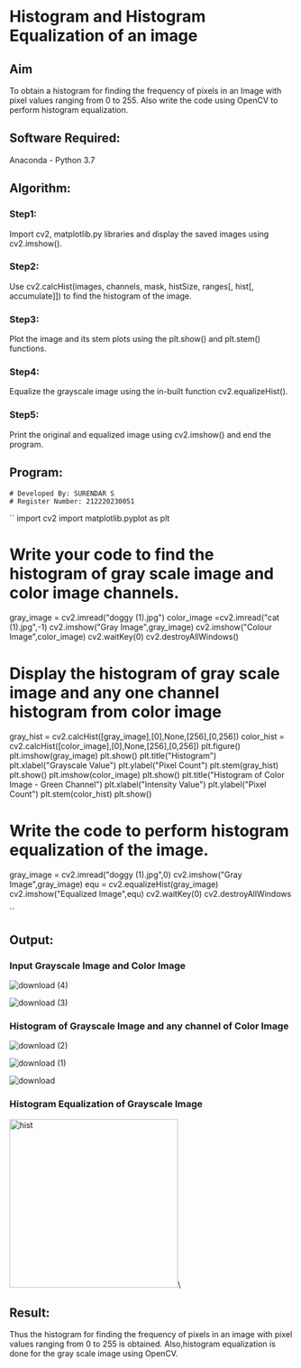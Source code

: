 # Histogram and Histogram Equalization of an image
## Aim
To obtain a histogram for finding the frequency of pixels in an Image with pixel values ranging from 0 to 255. Also write the code using OpenCV to perform histogram equalization.

## Software Required:
Anaconda - Python 3.7

## Algorithm:
### Step1:
Import cv2, matplotlib.py libraries and display the saved images using cv2.imshow().

### Step2:
Use cv2.calcHist(images, channels, mask, histSize, ranges[, hist[, accumulate]]) to find the histogram of the image.

### Step3:
Plot the image and its stem plots using the plt.show() and plt.stem() functions.

### Step4:
Equalize the grayscale image using the in-built function cv2.equalizeHist().

### Step5:
Print the original and equalized image using cv2.imshow() and end the program.

## Program:
```
# Developed By: SURENDAR S
# Register Number: 212220230051
```
``
import cv2
import matplotlib.pyplot as plt

# Write your code to find the histogram of gray scale image and color image channels.
gray_image = cv2.imread("doggy (1).jpg")
color_image =cv2.imread("cat (1).jpg",-1)
cv2.imshow("Gray Image",gray_image)
cv2.imshow("Colour Image",color_image)
cv2.waitKey(0)
cv2.destroyAllWindows()

# Display the histogram of gray scale image and any one channel histogram from color image
gray_hist = cv2.calcHist([gray_image],[0],None,[256],[0,256])
color_hist = cv2.calcHist([color_image],[0],None,[256],[0,256])
plt.figure()
plt.imshow(gray_image)
plt.show()
plt.title("Histogram")
plt.xlabel("Grayscale Value")
plt.ylabel("Pixel Count")
plt.stem(gray_hist)
plt.show()
plt.imshow(color_image)
plt.show()
plt.title("Histogram of Color Image - Green Channel")
plt.xlabel("Intensity Value")
plt.ylabel("Pixel Count")
plt.stem(color_hist)
plt.show()

# Write the code to perform histogram equalization of the image. 
gray_image = cv2.imread("doggy (1).jpg",0)
cv2.imshow("Gray Image",gray_image)
equ = cv2.equalizeHist(gray_image)
cv2.imshow("Equalized Image",equ)
cv2.waitKey(0)
cv2.destroyAllWindows

``
## Output:
### Input Grayscale Image and Color Image

![download (4)](https://user-images.githubusercontent.com/75235759/229364699-f7b19e65-dd93-4614-91a6-342c499c61f7.png)

![download (3)](https://user-images.githubusercontent.com/75235759/229364680-7d55fb4c-c62b-42a4-96b9-36c88e605d12.png)


### Histogram of Grayscale Image and any channel of Color Image

![download (2)](https://user-images.githubusercontent.com/75235759/229364880-3b903f52-77a0-4413-af9f-5dfb6272cddf.png)

![download (1)](https://user-images.githubusercontent.com/75235759/229364897-fde77abb-566d-442b-8f0a-8a2b0385ae59.png)

![download](https://user-images.githubusercontent.com/75235759/229364917-624ffbb8-c1a4-425f-a63e-5993089a37ad.png)


### Histogram Equalization of Grayscale Image

<img width="299" alt="hist" src="https://user-images.githubusercontent.com/75235759/229364934-ead92dac-8ab4-4145-9d64-c8035230c45a.png">\

## Result: 
Thus the histogram for finding the frequency of pixels in an image with pixel values ranging from 0 to 255 is obtained. Also,histogram equalization is done for the gray scale image using OpenCV.
